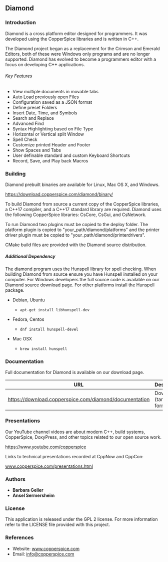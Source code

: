 ## Diamond

### Introduction

Diamond is a cross platform editor designed for programmers. It was developed using the CopperSpice libraries and is
written in C++.

The Diamond project began as a replacement for the Crimson and Emerald Editors, both of these were Windows only
programs and are no longer supported. Diamond has evolved to become a programmers editor with a focus on developing
C++ applications.


###### Key Features

* View multiple documents in movable tabs
* Auto Load previously open Files
* Configuration saved as a JSON format
* Define preset Folders
* Insert Date, Time, and Symbols
* Search and Replace
* Advanced Find
* Syntax Highlighting based on File Type
* Horizontal or Vertical split Window
* Spell Check
* Customize printed Header and Footer
* Show Spaces and Tabs
* User definable standard and custom Keyboard Shortcuts
* Record, Save, and Play back Macros


### Building

Diamond prebuilt binaries are available for Linux, Mac OS X, and Windows.

https://download.copperspice.com/diamond/binary/

To build Diamond from source a current copy of the CopperSpice libraries, a C++17 compiler, and a C++17 standard
library are required. Diamond uses the following CopperSpice libraries: CsCore, CsGui, and CsNetwork.

To run Diamond two plugins must be copied to the deploy folder. The platform plugin is copied to
"your_path/diamond/platforms" and the printer driver plugin must be copied to "your_path/diamond/printerdrivers".

CMake build files are provided with the Diamond source distribution.


##### Additional Dependency

The diamond program uses the Hunspell library for spell checking. When building Diamond from  source ensure you have
Hunspell installed on your computer. For Windows developers the full source code is available on our Diamond source
download page. For other platforms install the Hunspell package.

* Debian, Ubuntu
   * `apt-get install libhunspell-dev`


* Fedora, Centos
   * `dnf install hunspell-devel`


* Mac OSX
   * `brew install hunspell`


### Documentation

Full documentation for Diamond is available on our download page.

|URL      |Description|
|---------|-----------|
|https://download.copperspice.com/diamond/documentation| Download (tar and zip formats)|


### Presentations

Our YouTube channel videos are about modern C++, build systems, CopperSpice, DoxyPress, and other topics related to
our open source work.

https://www.youtube.com/copperspice


Links to technical presentations recorded at CppNow and CppCon:

www.copperspice.com/presentations.html


### Authors

* **Barbara Geller**
* **Ansel Sermersheim**


### License

This application is released under the GPL 2 license. For more information refer to the LICENSE file provided with this
project.


### References

* Website: www.copperspice.com
* Email:   info@copperspice.com
